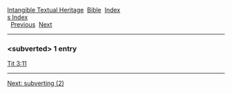 [Intangible Textual Heritage](../../index)  [Bible](../index) 
[Index](index)   
[s Index](_s_)  
  [Previous](c11082)  [Next](c11084) 

------------------------------------------------------------------------

### &lt;subverted&gt; 1 entry

[Tit 3:11](../kjv/tit003.htm#011)  

------------------------------------------------------------------------

[Next: subverting (2)](c11084)
